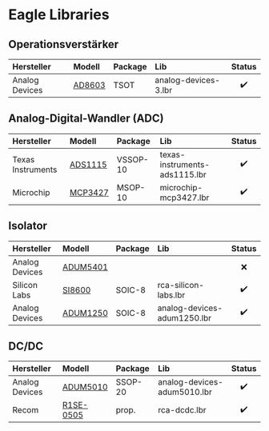# Eagle Libraries





## Operationsverstärker

| Hersteller        | Modell                                                                 | Package  | Lib                           | Status             |
|:------------------|:-----------------------------------------------------------------------|:---------|:------------------------------|:------------------:|
| Analog Devices    | [AD8603](../../datasheets/AnalogDevices_AD8603_8607_8609.pdf)          | TSOT     | analog-devices-3.lbr          | :heavy_check_mark: |


## Analog-Digital-Wandler (ADC)

| Hersteller        | Modell                                                                 | Package  | Lib                           | Status             |
|:------------------|:-----------------------------------------------------------------------|:---------|:------------------------------|:------------------:|
| Texas Instruments | [ADS1115](../../datasheets/TexasInstruments_ADS111x.pdf)               | VSSOP-10 | texas-instruments-ads1115.lbr | :heavy_check_mark: |
| Microchip         | [MCP3427](../../datasheets/Microchip_MCP342x_22226a.pdf)               | MSOP-10  | microchip-mcp3427.lbr         | :heavy_check_mark: |


## Isolator

| Hersteller        | Modell                                                                 | Package  | Lib                          | Status              |
|:------------------|:-----------------------------------------------------------------------|:---------|:-----------------------------|:-------------------:|
| Analog Devices    | [ADUM5401](../../datasheets/AnalogDevices_ADUM5401_5402_5403_5404.pdf) |          |                              | :x:                 |
| Silicon Labs      | [SI8600](../../datasheets/SiliconLabs_SI860x.pdf)                      | SOIC-8   | rca-silicon-labs.lbr         | :heavy_check_mark:  |
| Analog Devices    | [ADUM1250](../../datasheets/ADUM1250_1251.pdf)                         | SOIC-8   | analog-devices-adum1250.lbr  | :heavy_check_mark:  |


## DC/DC

| Hersteller        | Modell                                                                 | Package  | Lib                           | Status             |
|:------------------|:-----------------------------------------------------------------------|:---------|:------------------------------|:------------------:|
| Analog Devices    | [ADUM5010](../../datasheets/AnalogDevices_ADuM5010.pdf)                | SSOP-20  | analog-devices-adum5010.lbr   | :heavy_check_mark: |
| Recom             | [R1SE-0505](../../datasheets/Recom_R1SE.pdf)                           | prop.    | rca-dcdc.lbr                  | :heavy_check_mark: |